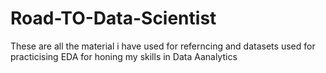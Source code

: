 # Road-TO-Data-Scientist
These are all the material i have used for referncing and datasets used for practicising EDA for honing my skills in Data Aanalytics
